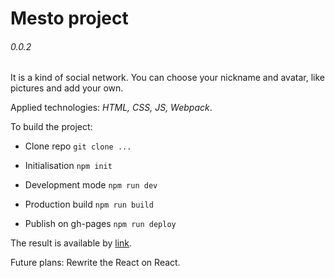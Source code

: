 # Mesto project
###### 0.0.2

It is a kind of social network. You can choose your nickname and avatar, like pictures and add your own.

Applied technologies: _HTML, CSS, JS, Webpack_.

To build the project:

  * Clone repo ```git clone ...```

  * Initialisation ```npm init```

  * Development mode ```npm run dev```

  * Production build ```npm run build```

  * Publish on gh-pages ```npm run deploy```

The result is available by [link](https://sysoevandrey.github.io/newMesto/).

Future plans: Rewrite the React on React.
